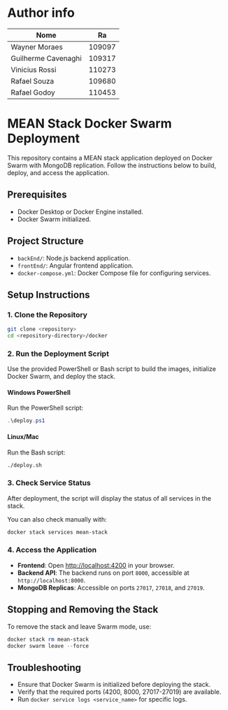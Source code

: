 # Author info
| Nome | Ra |
| ------------- | ------------- |
| Wayner Moraes  | 109097  |
| Guilherme Cavenaghi | 109317 |
| Vinicius Rossi | 110273 |
| Rafael Souza | 109680 |
| Rafael Godoy | 110453 |

# MEAN Stack Docker Swarm Deployment

This repository contains a MEAN stack application deployed on Docker Swarm with MongoDB replication. 
Follow the instructions below to build, deploy, and access the application.

## Prerequisites

- Docker Desktop or Docker Engine installed.
- Docker Swarm initialized.

## Project Structure

- `backEnd/`: Node.js backend application.
- `frontEnd/`: Angular frontend application.
- `docker-compose.yml`: Docker Compose file for configuring services.

## Setup Instructions

### 1. Clone the Repository

```bash
git clone <repository>
cd <repository-directory>/docker
```

### 2. Run the Deployment Script

Use the provided PowerShell or Bash script to build the images, initialize Docker Swarm, and deploy the stack.

#### Windows PowerShell

Run the PowerShell script:
```powershell
.\deploy.ps1
```

#### Linux/Mac

Run the Bash script:
```bash
./deploy.sh
```

### 3. Check Service Status

After deployment, the script will display the status of all services in the stack.

You can also check manually with:
```bash
docker stack services mean-stack
```

### 4. Access the Application

- **Frontend**: Open [http://localhost:4200](http://localhost:4200) in your browser.
- **Backend API**: The backend runs on port `8000`, accessible at `http://localhost:8000`.
- **MongoDB Replicas**: Accessible on ports `27017`, `27018`, and `27019`.

## Stopping and Removing the Stack

To remove the stack and leave Swarm mode, use:
```powershell
docker stack rm mean-stack
docker swarm leave --force
```

## Troubleshooting

- Ensure that Docker Swarm is initialized before deploying the stack.
- Verify that the required ports (4200, 8000, 27017-27019) are available.
- Run `docker service logs <service_name>` for specific logs.
